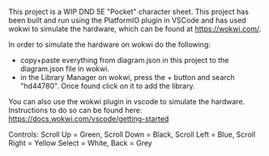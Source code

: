 This project is a WIP DND 5E "Pocket" character sheet. 
This project has been built and run using the PlatformIO plugin in VSCode and has used wokwi to simulate the hardware, which can be found at https://wokwi.com/.

In order to simulate the hardware on wokwi do the following:
- copy+paste everything from diagram.json in this project to the diagram.json file in wokwi.
- in the Library Manager on wokwi, press the + button and search "hd44780". Once found click on it to add the library.

You can also use the wokwi plugin in vscode to simulate the hardware. Instructions to do so can be found here: https://docs.wokwi.com/vscode/getting-started

Controls: 
Scroll Up = Green, Scroll Down = Black, Scroll Left = Blue, Scroll Right = Yellow
Select = White, Back = Grey
